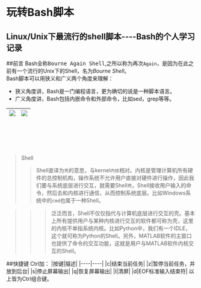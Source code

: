 玩转Bash脚本
===========
Linux/Unix下最流行的shell脚本----Bash的个人学习记录
----------
##前言
Bash全称<kbd>Bourne Again Shell</kbd>,之所以称为再次`Again`，是因为在此之前有一个流行的Unix下的Shell，名为*Bourne Shell*。<br>
Bash脚本可以用狭义和广义两个角度来理解：
- 狭义角度讲，Bash是一门编程语言，更为确切的说是一种脚本语言。
- 广义角度讲，Bash包括内嵌命令和外部命令，比如sed，grep等等。

|![](http://tiswww.case.edu/php/chet/img/bash-org.jpg)   |![](http://img.my.csdn.net/uploads/201406/01/1401591724_9242.png)
|:------|-------:|
<br><br><br><br>
>Shell
>>Shell直译为`壳`的意思，与kernel`内核`相对。内核是管理计算机所有硬件的总控制机构，操作系统不允许用户直接对硬件进行操作，因此我们要与系统底层进行交互，就需要Shell`壳`，Shell接收用户输入的命令，然后去和内核进行通信，从而控制系统底层。比如Windows系统中的`cmd`也属于一种Shell。

>>>泛泛而言，Shell不仅仅指代与计算机底层进行交互的壳。基本上所有提供用户与某种内核进行交互的软件都可称为壳，这里的内核不单指系统内核。比如Python中，我们有一个IDLE，这个就可称为Python的Shell。另外，MATLAB软件的主窗口也提供了命令的交互功能，这就是用户与MATLAB软件内核交互的Shell。

##快捷键
Ctrl加：
|按键|描述|
|----|----|
|c|结束当前任务|
|z|暂停当前任务，并放到后台|
|s|停止屏幕输出|
|q|恢复屏幕输出|
|l|清屏|
|d|EOF标准输入结束符|
以上皆为Ctrl组合键。
